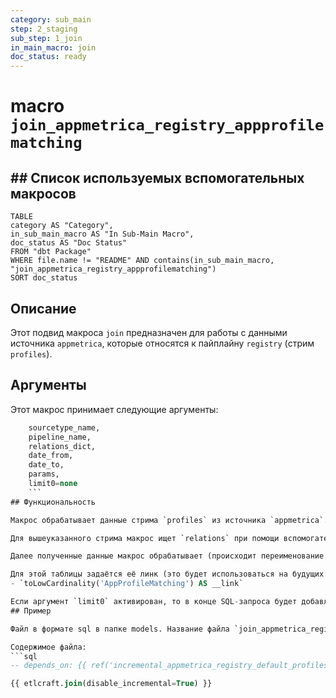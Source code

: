 ```yaml
---
category: sub_main
step: 2_staging
sub_step: 1_join
in_main_macro: join
doc_status: ready
---
```

# macro `join_appmetrica_registry_appprofilematching`

## ## Список используемых вспомогательных макросов

```dataview
TABLE 
category AS "Category", 
in_sub_main_macro AS "In Sub-Main Macro",
doc_status AS "Doc Status"
FROM "dbt Package"
WHERE file.name != "README" AND contains(in_sub_main_macro, "join_appmetrica_registry_appprofilematching")
SORT doc_status
```


## Описание

Этот подвид макроса `join` предназначен для работы с данными источника `appmetrica`, которые относятся к пайплайну `registry` (стрим `profiles`).

## Аргументы

Этот макрос принимает следующие аргументы:
```sql
    sourcetype_name,
    pipeline_name,
    relations_dict,
    date_from,
    date_to,
    params,
    limit0=none
    ```
## Функциональность

Макрос обрабатывает данные стрима `profiles` из источника `appmetrica`. Данные о профилях относятся к общей справочной информации - то есть к пайплайну `registry`.

Для вышеуказанного стрима макрос ищет `relations` при помощи вспомогательного макроса [[get_relations_by_re]], затем создаёт таблицу-источник при помощи вспомогательного макроса `dbt_utils.union_relations`. (Этот макрос из пакета dbt_utils, он не относится к etlcraft).

Далее полученные данные макрос обрабатывает (происходит переименование полей, для некоторых столбцов вводится LowCardinality).

Для этой таблицы задаётся её линк (это будет использоваться на будущих шагах):
- `toLowCardinality('AppProfileMatching') AS __link`

Если аргумент `limit0` активирован, то в конце SQL-запроса будет добавлено `LIMIT 0`.
## Пример

Файл в формате sql в папке models. Название файла `join_appmetrica_registry_appprofilematching`

Содержимое файла:
```sql
-- depends_on: {{ ref('incremental_appmetrica_registry_default_profiles') }}

{{ etlcraft.join(disable_incremental=True) }}
```

